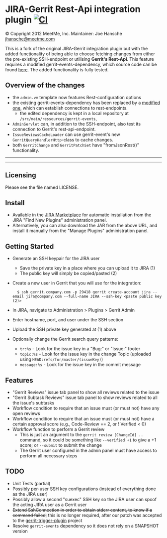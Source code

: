JIRA-Gerrit Rest-Api integration plugin [![CI](https://github.com/faktorzehn/jira-gerrit-plugin/actions/workflows/build.yml/badge.svg)](https://github.com/faktorzehn/jira-gerrit-plugin/actions/workflows/build.yml)
==============================
&copy; Copyright 2012 MeetMe, Inc.
Maintainer: Joe Hansche <jhansche@meetme.com>

This is a fork of the original JIRA-Gerrit integration plugin but with the added functionality
of being able to choose fetching changes from either the pre-existing SSH-endpoint or utilising **Gerrit's 
Rest-Api**. This feature requires a modified gerrit-events-dependency, which source code can be found [here](https://github.com/faktorzehn/gerrit-events).
The added functionality is fully tested.

Overview of the changes
---------
* the ``admin.vm`` template now features Rest-configuration options
* the existing gerrit-events-dependency has been replaced by a [modified one](https://github.com/faktorzehn/gerrit-events), which can establish connections to rest-endpoints. 
  * the edited dependency is kept in a local repository at ```/src/main/ressources/gerrit-events```,
* ``AdminServlet`` can, in addition to the SSH-endpoint, also test its connection to Gerrit's rest-api-endpoint.
* ``IssueReviewsCacheLoader`` can use gerrit-event's new ``GerritQueryHandlerHttp``-class to cache changes.
* both ``GerritChange`` and ``GerritPatchSet`` have "fromJsonRest()" functionality. 

- - - -
- - - -


Licensing
---------
Please see the file named LICENSE.


Install
-------
* Available in the [JIRA Marketplace](https://marketplace.atlassian.com/plugins/com.meetme.plugins.jira.gerrit-plugin)
  for automatic installation from the JIRA "Find New Plugins" administration
  panel.
* Alternatively, you can also download the JAR from the above URL, and install
  it manually from the "Manage Plugins" administration panel.


Getting Started
---------------
* Generate an SSH keypair for the JIRA user
    * Save the private key in a place where you can upload it to JIRA (1)
    * The public key will simply be copied/pasted (2)
* Create a new user in Gerrit that you will use for the integration:

        $ ssh gerrit.company.com -p 29418 gerrit create-account jira --email jira@company.com --full-name JIRA --ssh-key <paste public key (2)>

* In JIRA, navigate to Administration > Plugins > Gerrit Admin
* Enter hostname, port, and user under the SSH section
* Upload the SSH private key generated at (1) above
* Optionally change the Gerrit search query patterns:
    * `tr:%s` - Look for the issue key in a "Bug:" or "Issue:" footer
    * `topic:%s` - Look for the issue key in the change Topic (uploaded using
      `HEAD:refs/for/master/(issueKey)`)
    * `message:%s` - Look for the issue key in the commit message


Features
--------
* "Gerrit Reviews" issue tab panel to show all reviews related to the issue
* "Gerrit Subtask Reviews" issue tab panel to show reviews related to all
  the issue's subtasks
* Workflow condition to require that an issue must (or must not) have any
  open reviews
* Workflow condition to require that an issue must (or must not) have a certain
  approval score (e.g., Code-Review == 2, or ! Verified < 0)
* Workflow function to perform a Gerrit review
    * This is just an argument to the `gerrit review [ChangeId] ..` command, so
      it could be something like `--verified +1` to give a +1 score;
      or `--submit` to submit the change
    * The Gerrit user configured in the admin panel must have access to perform
      all necessary steps

TODO
----
* Unit Tests (partial)
* Possibly per-user SSH key configurations (instead of everything done as
  the JIRA user)
* Possibly allow a second "suexec" SSH key so the JIRA user can spoof the
  acting JIRA user as a Gerrit user
* ~~Extend SshConnection in order to obtain stderr content, to know if a
  command failed~~; this is no longer required, after our patch was accepted
  to the [gerrit-trigger-plugin](https://github.com/jenkinsci/gerrit-trigger-plugin/pull/26)
  project
* Resolve `gerrit-events` dependency so it does not rely on a SNAPSHOT version
